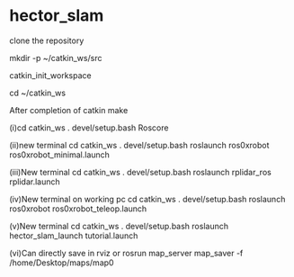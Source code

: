 # hector_slam


clone the repository 

mkdir -p ~/catkin_ws/src

catkin_init_workspace

cd ~/catkin_ws


After completion of catkin make 

(i)cd catkin_ws
. devel/setup.bash
Roscore



(ii)new terminal 
cd catkin_ws
. devel/setup.bash
roslaunch ros0xrobot ros0xrobot_minimal.launch

(iii)New terminal
cd catkin_ws
. devel/setup.bash
roslaunch rplidar_ros rplidar.launch

(iv)New terminal on working pc 
cd catkin_ws
. devel/setup.bash
roslaunch ros0xrobot ros0xrobot_teleop.launch


(v)New terminal
cd catkin_ws
. devel/setup.bash
roslaunch hector_slam_launch tutorial.launch

(vi)Can directly save in rviz 
or 
rosrun map_server map_saver -f /home/Desktop/maps/map0
